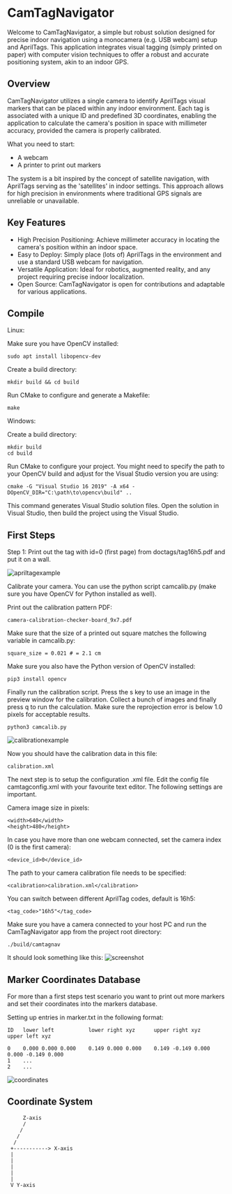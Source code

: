 CamTagNavigator
===============

Welcome to CamTagNavigator, a simple but robust solution designed for precise
indoor navigation using a monocamera (e.g. USB webcam) setup and AprilTags. This
application integrates visual tagging (simply printed on paper) with computer
vision techniques to offer a robust and accurate positioning system, akin to an
indoor GPS.

Overview
--------

CamTagNavigator utilizes a single camera to identify AprilTags visual markers
that can be placed within any indoor environment. Each tag is associated with a
unique ID and predefined 3D coordinates, enabling the application to calculate
the camera's position in space with millimeter accuracy, provided the camera is
properly calibrated.

What you need to start:

 * A webcam
 * A printer to print out markers

The system is a bit inspired by the concept of satellite navigation, with AprilTags
serving as the 'satellites' in indoor settings. This approach allows for high
precision in environments where traditional GPS signals are unreliable or
unavailable.

Key Features
------------

 * High Precision Positioning: Achieve millimeter accuracy in locating the camera's position within an indoor space.
 * Easy to Deploy: Simply place (lots of) AprilTags in the environment and use a standard USB webcam for navigation.
 * Versatile Application: Ideal for robotics, augmented reality, and any project requiring precise indoor localization.
 * Open Source: CamTagNavigator is open for contributions and adaptable for various applications.

Compile
-------

Linux:

Make sure you have OpenCV installed:

    sudo apt install libopencv-dev

Create a build directory:

    mkdir build && cd build

Run CMake to configure and generate a Makefile:

    make

Windows:

Create a build directory:

    mkdir build
    cd build

Run CMake to configure your project. You might need to specify the path to your
OpenCV build and adjust for the Visual Studio version you are using:

    cmake -G "Visual Studio 16 2019" -A x64 -DOpenCV_DIR="C:\path\to\opencv\build" ..

This command generates Visual Studio solution files. Open the solution in
Visual Studio, then build the project using the Visual Studio.

First Steps
-----------

Step 1: Print out the tag with id=0 (first page) from doctags/tag16h5.pdf and put it on
a wall.

![apriltagexample](img/apriltagexample.png)

Calibrate your camera. You can use the python script camcalib.py (make sure you
have OpenCV for Python installed as well).

Print out the calibration pattern PDF:

    camera-calibration-checker-board_9x7.pdf

Make sure that the size of a printed out square matches the following variable in
camcalib.py:

    square_size = 0.021 # = 2.1 cm

Make sure you also have the Python version of OpenCV installed:

    pip3 install opencv

Finally run the calibration script. Press the s key to use an image in the preview window
for the calibration. Collect a bunch of images and finally press q to run the calculation.
Make sure the reprojection error is below 1.0 pixels for acceptable results.

    python3 camcalib.py

![calibrationexample](img/calibration.jpg)

Now you should have the calibration data in this file:

    calibration.xml

The next step is to setup the configuration .xml file.  Edit the config file
camtagconfig.xml with your favourite text editor. The following settings are
important.

Camera image size in pixels:

    <width>640</width>
    <height>480</height>

In case you have more than one webcam connected, set the camera index (0 is the
first camera):

    <device_id>0</device_id>

The path to your camera calibration file needs to be specified:

    <calibration>calibration.xml</calibration>

You can switch between different AprilTag codes, default is 16h5:

    <tag_code>"16h5"</tag_code>

Make sure you have a camera connected to your host PC and run the
CamTagNavigator app from the project root directory:

    ./build/camtagnav

It should look something like this:
![screenshot](img/screenshot.jpg)

Marker Coordinates Database
---------------------------

For more than a first steps test scenario you want to print out more markers
and set their coordinates into the markers database.

Setting up entries in marker.txt in the following format:

    ID   lower left           lower right xyz      upper right xyz      upper left xyz

    0    0.000 0.000 0.000    0.149 0.000 0.000    0.149 -0.149 0.000   0.000 -0.149 0.000
    1    ...
    2    ...

![coordinates](img/coordinates_in_marker.png)

Coordinate System
-----------------

         Z-axis
         /
        /
       /
      /
     +-----------> X-axis
     |
     |
     |
     |
     |
     V Y-axis

